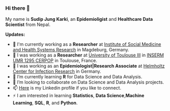 ### Hi there 👋
My name is **Sudip Jung Karki**, an **Epidemioligist** and **Healthcare Data Scientist** from Nepal. 
<!--
**sudipkrk/sudipkrk** is a ✨ _special_ ✨ repository because its `README.md` (this file) appears on your GitHub profile.

Here are some ideas to get you started:

- 🔭 I was working as an **Epidemiologist| Research Associate** at [Helmholtz Center for Infection Research](https://www.helmholtz-hzi.de/en/)
- 🌱 I’m currently learning **R** and **Python** for Data Science and Data Analysis.
- 👯 I’m looking to collaborate on Data Science and Data Analysis projects.
- 🤔 I’m looking for help with ...
- 💬 Ask me about Epidemiology, Pharmaceutical sciences and public health.
- 📫 How to reach me: ...
- 😄 Pronouns: ...
- ⚡ Fun fact: ...
-->
**Updates:**
- 🔭 I'm currently working as a **Researcher** at [Institute of Social Medicine and Health Systems Research](https://ismg.med.ovgu.de/) in Magdeburg, Germany.
- 🔭 I was working as a **Researcher** at [University of Toulouse III](https://www.univ-tlse3.fr/) in [INSERM UMR 1295 CERPOP](https://cerpop.inserm.fr/presentation-1) in Toulouse, France.
- 🔭 I was working as an **Epidemiologist|Research Associate** at [Helmholtz Center for Infection Research](https://www.helmholtz-hzi.de/en/) in Germany.
- 🌱 I’m currently learning  **R** for Data Science and Data Analysis.
- 👯 I’m looking to collaborate on Data Science and Data Analysis projects.
- 📫 [Here](https://www.linkedin.com/in/sudipkarki/) is my Linkedin profile if you like to connect.  
- ⚡ I am interested in learning **Statistics**, **Data Science**,**Machine Learning**, **SQL**, **R**, and **Python**.

